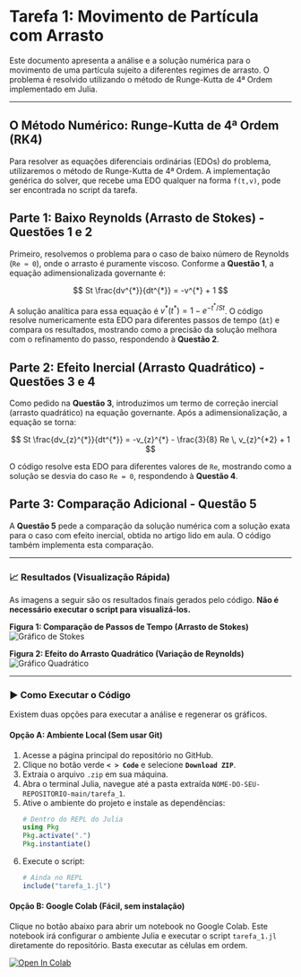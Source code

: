 # Tarefa 1: Movimento de Partícula com Arrasto

Este documento apresenta a análise e a solução numérica para o movimento de uma partícula sujeito a diferentes regimes de arrasto. O problema é resolvido utilizando o método de Runge-Kutta de 4ª Ordem implementado em Julia.

---

## O Método Numérico: Runge-Kutta de 4ª Ordem (RK4)

Para resolver as equações diferenciais ordinárias (EDOs) do problema, utilizaremos o método de Runge-Kutta de 4ª Ordem. A implementação genérica do solver, que recebe uma EDO qualquer na forma `f(t,v)`, pode ser encontrada no script da tarefa.

## Parte 1: Baixo Reynolds (Arrasto de Stokes) - Questões 1 e 2

Primeiro, resolvemos o problema para o caso de baixo número de Reynolds (`Re ≈ 0`), onde o arrasto é puramente viscoso. Conforme a **Questão 1**, a equação adimensionalizada governante é:

$$ St \frac{dv^{*}}{dt^{*}} = -v^{*} + 1 $$

A solução analítica para essa equação é $v^{*}(t^{*}) = 1 - e^{-t^{*}/St}$. O código resolve numericamente esta EDO para diferentes passos de tempo (`Δt`) e compara os resultados, mostrando como a precisão da solução melhora com o refinamento do passo, respondendo à **Questão 2**.

## Parte 2: Efeito Inercial (Arrasto Quadrático) - Questões 3 e 4

Como pedido na **Questão 3**, introduzimos um termo de correção inercial (arrasto quadrático) na equação governante. Após a adimensionalização, a equação se torna:

$$ St \frac{dv_{z}^{*}}{dt^{*}} = -v_{z}^{*} - \frac{3}{8} Re \, v_{z}^{*2} + 1 $$

O código resolve esta EDO para diferentes valores de `Re`, mostrando como a solução se desvia do caso `Re = 0`, respondendo à **Questão 4**.

## Parte 3: Comparação Adicional - Questão 5

A **Questão 5** pede a comparação da solução numérica com a solução exata para o caso com efeito inercial, obtida no artigo lido em aula. O código também implementa esta comparação.

---

### 📈 Resultados (Visualização Rápida)

As imagens a seguir são os resultados finais gerados pelo código. **Não é necessário executar o script para visualizá-los.**

**Figura 1: Comparação de Passos de Tempo (Arrasto de Stokes)**
![Gráfico de Stokes](./grafico_stokes_comparacao_dt.png)

**Figura 2: Efeito do Arrasto Quadrático (Variação de Reynolds)**
![Gráfico Quadrático](./grafico_quadratico_comparacao_re.png)

---

### ▶️ Como Executar o Código

Existem duas opções para executar a análise e regenerar os gráficos.

#### Opção A: Ambiente Local (Sem usar Git)

1.  Acesse a página principal do repositório no GitHub.
2.  Clique no botão verde **`< > Code`** e selecione **`Download ZIP`**.
3.  Extraia o arquivo `.zip` em sua máquina.
4.  Abra o terminal Julia, navegue até a pasta extraída `NOME-DO-SEU-REPOSITORIO-main/tarefa_1`.
5.  Ative o ambiente do projeto e instale as dependências:
    ```julia
    # Dentro do REPL do Julia
    using Pkg
    Pkg.activate(".")
    Pkg.instantiate()
    ```
6.  Execute o script:
    ```julia
    # Ainda no REPL
    include("tarefa_1.jl")
    ```

#### Opção B: Google Colab (Fácil, sem instalação)

Clique no botão abaixo para abrir um notebook no Google Colab. Este notebook irá configurar o ambiente Julia e executar o script `tarefa_1.jl` diretamente do repositório. Basta executar as células em ordem.

[![Open In Colab](https://colab.research.google.com/assets/colab-badge.svg)](https://colab.research.google.com/github/SEU_USUARIO/SEU_REPOSITORIO/blob/main/tarefa_1/executar_tarefa_1.ipynb)
